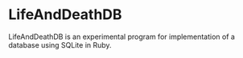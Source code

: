 # LifeAndDeathDB
LifeAndDeathDB is an experimental program for implementation of a database using SQLite in Ruby.
